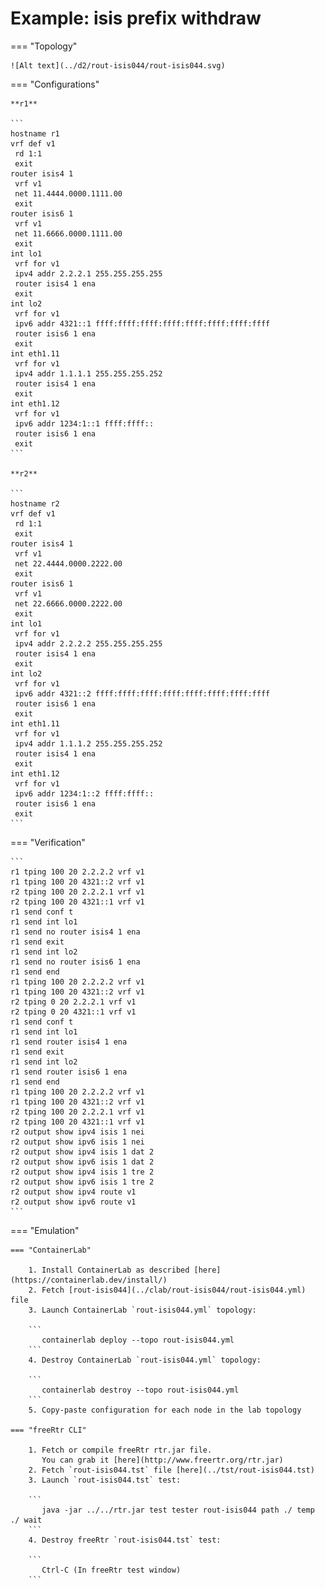 # Example: isis prefix withdraw

=== "Topology"

    ![Alt text](../d2/rout-isis044/rout-isis044.svg)

=== "Configurations"

    **r1**

    ```
    hostname r1
    vrf def v1
     rd 1:1
     exit
    router isis4 1
     vrf v1
     net 11.4444.0000.1111.00
     exit
    router isis6 1
     vrf v1
     net 11.6666.0000.1111.00
     exit
    int lo1
     vrf for v1
     ipv4 addr 2.2.2.1 255.255.255.255
     router isis4 1 ena
     exit
    int lo2
     vrf for v1
     ipv6 addr 4321::1 ffff:ffff:ffff:ffff:ffff:ffff:ffff:ffff
     router isis6 1 ena
     exit
    int eth1.11
     vrf for v1
     ipv4 addr 1.1.1.1 255.255.255.252
     router isis4 1 ena
     exit
    int eth1.12
     vrf for v1
     ipv6 addr 1234:1::1 ffff:ffff::
     router isis6 1 ena
     exit
    ```

    **r2**

    ```
    hostname r2
    vrf def v1
     rd 1:1
     exit
    router isis4 1
     vrf v1
     net 22.4444.0000.2222.00
     exit
    router isis6 1
     vrf v1
     net 22.6666.0000.2222.00
     exit
    int lo1
     vrf for v1
     ipv4 addr 2.2.2.2 255.255.255.255
     router isis4 1 ena
     exit
    int lo2
     vrf for v1
     ipv6 addr 4321::2 ffff:ffff:ffff:ffff:ffff:ffff:ffff:ffff
     router isis6 1 ena
     exit
    int eth1.11
     vrf for v1
     ipv4 addr 1.1.1.2 255.255.255.252
     router isis4 1 ena
     exit
    int eth1.12
     vrf for v1
     ipv6 addr 1234:1::2 ffff:ffff::
     router isis6 1 ena
     exit
    ```

=== "Verification"

    ```
    r1 tping 100 20 2.2.2.2 vrf v1
    r1 tping 100 20 4321::2 vrf v1
    r2 tping 100 20 2.2.2.1 vrf v1
    r2 tping 100 20 4321::1 vrf v1
    r1 send conf t
    r1 send int lo1
    r1 send no router isis4 1 ena
    r1 send exit
    r1 send int lo2
    r1 send no router isis6 1 ena
    r1 send end
    r1 tping 100 20 2.2.2.2 vrf v1
    r1 tping 100 20 4321::2 vrf v1
    r2 tping 0 20 2.2.2.1 vrf v1
    r2 tping 0 20 4321::1 vrf v1
    r1 send conf t
    r1 send int lo1
    r1 send router isis4 1 ena
    r1 send exit
    r1 send int lo2
    r1 send router isis6 1 ena
    r1 send end
    r1 tping 100 20 2.2.2.2 vrf v1
    r1 tping 100 20 4321::2 vrf v1
    r2 tping 100 20 2.2.2.1 vrf v1
    r2 tping 100 20 4321::1 vrf v1
    r2 output show ipv4 isis 1 nei
    r2 output show ipv6 isis 1 nei
    r2 output show ipv4 isis 1 dat 2
    r2 output show ipv6 isis 1 dat 2
    r2 output show ipv4 isis 1 tre 2
    r2 output show ipv6 isis 1 tre 2
    r2 output show ipv4 route v1
    r2 output show ipv6 route v1
    ```

=== "Emulation"

    === "ContainerLab"

        1. Install ContainerLab as described [here](https://containerlab.dev/install/)  
        2. Fetch [rout-isis044](../clab/rout-isis044/rout-isis044.yml) file  
        3. Launch ContainerLab `rout-isis044.yml` topology:  

        ```
           containerlab deploy --topo rout-isis044.yml  
        ```
        4. Destroy ContainerLab `rout-isis044.yml` topology:  

        ```
           containerlab destroy --topo rout-isis044.yml  
        ```
        5. Copy-paste configuration for each node in the lab topology

    === "freeRtr CLI"

        1. Fetch or compile freeRtr rtr.jar file.  
           You can grab it [here](http://www.freertr.org/rtr.jar)  
        2. Fetch `rout-isis044.tst` file [here](../tst/rout-isis044.tst)  
        3. Launch `rout-isis044.tst` test:  

        ```
           java -jar ../../rtr.jar test tester rout-isis044 path ./ temp ./ wait
        ```
        4. Destroy freeRtr `rout-isis044.tst` test:  

        ```
           Ctrl-C (In freeRtr test window)
        ```

